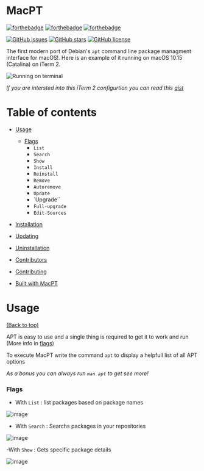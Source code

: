 # MacPT
[![forthebadge](https://forthebadge.com/images/badges/made-with-c-plus-plus.svg)](https://forthebadge.com)
[![forthebadge](https://forthebadge.com/images/badges/makes-people-smile.svg)](https://forthebadge.com)
[![forthebadge](http://forthebadge.com/images/badges/built-with-love.svg)](http://forthebadge.com)

[![GitHub issues](https://img.shields.io/github/issues/Official-polar-team/MacPT?style=for-the-badge)](https://github.com/Official-polar-team/MacPT/issues)
[![GitHub stars](https://img.shields.io/github/stars/Official-polar-team/MacPT?style=for-the-badge)](https://github.com/Official-polar-team/MacPT/stargazers)
[![GitHub license](https://img.shields.io/github/license/Official-polar-team/MacPT?style=for-the-badge)](https://github.com/Official-polar-team/MacPT/blob/master/COPYING)

The first modern port of Debian's ```apt``` command line package managment interface for macOS!. Here is an example of it running on macOS 10.15 (Catalina) on iTerm 2.

![Running on terminal](https://i.imgur.com/rwK4nFH.png)

*If you are intersted into this iTerm 2 configurtion you can read this [gist](https://lol.com)*

# Table of contents

- [Usage](#usage)
  - [Flags](#flags)
    - `List`
    - `Search`
    - `Show`
    - `Install` 
    - `Reinstall`
    - `Remove` 
    - `Autoremove`
    - `Update` 
    - `Upgrade``
    - `Full-upgrade`
    - `Edit-Sources`

- [Installation](#installation)
- [Updating](#updating)
- [Uninstallation](#uninstallation)
- [Contributors](#contributors)
- [Contributing](#contributing)
- [Built with MacPT](#buildwithmacpt)

# Usage

[(Back to top)](#table-of-contents)

APT is easy to use and a single thing is required to get it to work and run (More info in [flags)](#flags)

To execute MacPT write the command ```apt``` to display a helpfull list of all APT options

*As a bonus you can always run ```man apt``` to get see more!*

### Flags 

- With `List` : list packages based on package names

![image]()

- With `Search` :  Searchs packages in your repositories

![image]()

-With `Show` : Gets specific package details

![image]()


